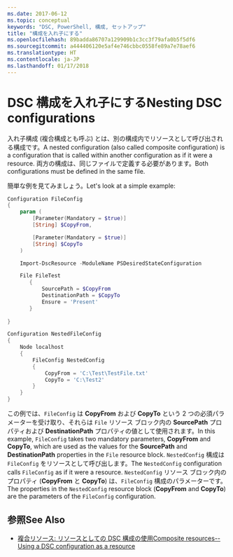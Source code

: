 ```yaml
---
ms.date: 2017-06-12
ms.topic: conceptual
keywords: "DSC, PowerShell, 構成, セットアップ"
title: "構成を入れ子にする"
ms.openlocfilehash: 89badda86707a129909b1c3cc3f79afa0b5f5df6
ms.sourcegitcommit: a444406120e5af4e746cbbc0558fe89a7e78aef6
ms.translationtype: HT
ms.contentlocale: ja-JP
ms.lasthandoff: 01/17/2018
---
```

# <a name="nesting-dsc-configurations"></a><span data-ttu-id="b2a15-103">DSC 構成を入れ子にする</span><span class="sxs-lookup"><span data-stu-id="b2a15-103">Nesting DSC configurations</span></span>

<span data-ttu-id="b2a15-104">入れ子構成 (複合構成とも呼ぶ) とは、別の構成内でリソースとして呼び出される構成です。</span><span class="sxs-lookup"><span data-stu-id="b2a15-104">A nested configuration (also called composite configuration) is a configuration that is called within another configuration as if it were a resource.</span></span>
<span data-ttu-id="b2a15-105">両方の構成は、同じファイルで定義する必要があります。</span><span class="sxs-lookup"><span data-stu-id="b2a15-105">Both configurations must be defined in the same file.</span></span>

<span data-ttu-id="b2a15-106">簡単な例を見てみましょう。</span><span class="sxs-lookup"><span data-stu-id="b2a15-106">Let's look at a simple example:</span></span>

```powershell
Configuration FileConfig 
{
    param (
        [Parameter(Mandatory = $true)]
        [String] $CopyFrom,

        [Parameter(Mandatory = $true)]
        [String] $CopyTo
    )

    Import-DscResource -ModuleName PSDesiredStateConfiguration

    File FileTest
       {
           SourcePath = $CopyFrom
           DestinationPath = $CopyTo
           Ensure = 'Present'
       }
    
}

Configuration NestedFileConfig
{
    Node localhost
    {
        FileConfig NestedConfig
        {
            CopyFrom = 'C:\Test\TestFile.txt'
            CopyTo = 'C:\Test2'
        }
    }
}
```

<span data-ttu-id="b2a15-107">この例では、`FileConfig` は **CopyFrom** および **CopyTo** という 2 つの必須パラメーターを受け取り、それらは `File` リソース ブロック内の **SourcePath** プロパティおよび **DestinationPath** プロパティの値として使用されます。</span><span class="sxs-lookup"><span data-stu-id="b2a15-107">In this example, `FileConfig` takes two mandatory parameters,  **CopyFrom** and **CopyTo**, which are used as the values for the **SourcePath** and **DestinationPath** properties in the `File` resource block.</span></span> <span data-ttu-id="b2a15-108">`NestedConfig` 構成は `FileConfig` をリソースとして呼び出します。</span><span class="sxs-lookup"><span data-stu-id="b2a15-108">The `NestedConfig` configuration calls `FileConfig` as if it were a resource.</span></span>
<span data-ttu-id="b2a15-109">`NestedConfig` リソース ブロック内のプロパティ (**CopyFrom** と **CopyTo**) は、`FileConfig` 構成のパラメーターです。</span><span class="sxs-lookup"><span data-stu-id="b2a15-109">The properties in the `NestedConfig` resource block (**CopyFrom** and **CopyTo**) are the parameters of the `FileConfig` configuration.</span></span>

## <a name="see-also"></a><span data-ttu-id="b2a15-110">参照</span><span class="sxs-lookup"><span data-stu-id="b2a15-110">See Also</span></span>

- [<span data-ttu-id="b2a15-111">複合リソース: リソースとしての DSC 構成の使用</span><span class="sxs-lookup"><span data-stu-id="b2a15-111">Composite resources--Using a DSC configuration as a resource</span></span>](authoringResourceComposite.md)

